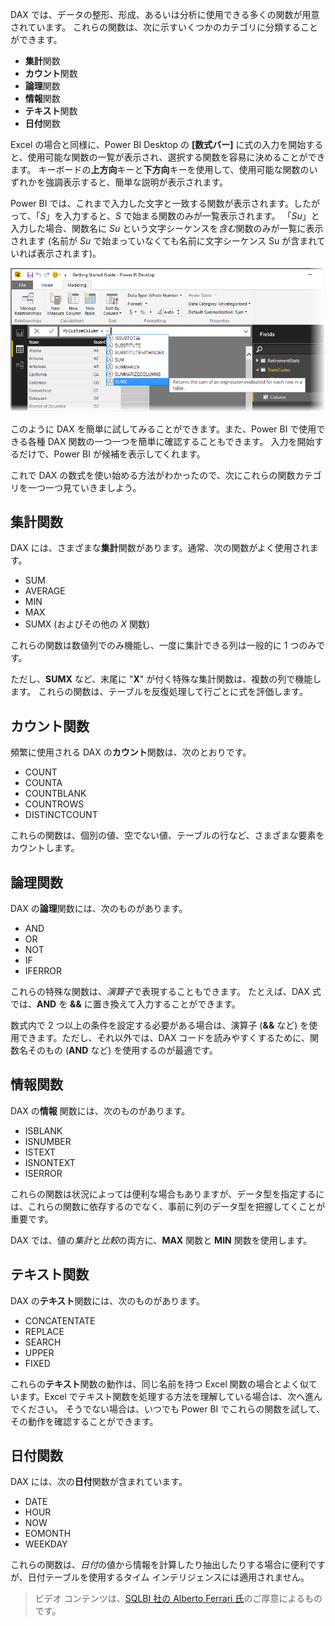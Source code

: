 DAX では、データの整形、形成、あるいは分析に使用できる多くの関数が用意されています。 これらの関数は、次に示すいくつかのカテゴリに分類することができます。

* **集計**関数
* **カウント**関数
* **論理**関数
* **情報**関数
* **テキスト**関数
* **日付**関数

Excel の場合と同様に、Power BI Desktop の **[数式バー]** に式の入力を開始すると、使用可能な関数の一覧が表示され、選択する関数を容易に決めることができます。 キーボードの**上方向**キーと**下方向**キーを使用して、使用可能な関数のいずれかを強調表示すると、簡単な説明が表示されます。

Power BI では、これまで入力した文字と一致する関数が表示されます。したがって、「*S*」を入力すると、*S* で始まる関数のみが一覧表示されます。 「*Su*」と入力した場合、関数名に *Su* という文字シーケンスを*含む*関数のみが一覧に表示されます (名前が *Su* で始まっていなくても名前に文字シーケンス Su が含まれていれば表示されます)。

![](media/7-3-dax-functions/dax-functions_1.png)

このように DAX を簡単に試してみることができます。また、Power BI で使用できる各種 DAX 関数の一つ一つを簡単に確認することもできます。 入力を開始するだけで、Power BI が候補を表示してくれます。

これで DAX の数式を使い始める方法がわかったので、次にこれらの関数カテゴリを一つ一つ見ていきましよう。

## <a name="aggregation-functions"></a>集計関数
DAX には、さまざまな**集計**関数があります。通常、次の関数がよく使用されます。

* SUM
* AVERAGE
* MIN
* MAX
* SUMX (およびその他の *X* 関数)

これらの関数は数値列でのみ機能し、一度に集計できる列は一般的に 1 つのみです。

ただし、**SUMX** など、末尾に "**X**" が付く特殊な集計関数は、複数の列で機能します。 これらの関数は、テーブルを反復処理して行ごとに式を評価します。

## <a name="counting-functions"></a>カウント関数
頻繁に使用される DAX の**カウント**関数は、次のとおりです。

* COUNT
* COUNTA
* COUNTBLANK
* COUNTROWS
* DISTINCTCOUNT

これらの関数は、個別の値、空でない値、テーブルの行など、さまざまな要素をカウントします。

## <a name="logical-functions"></a>論理関数
DAX の**論理**関数には、次のものがあります。

* AND
* OR
* NOT
* IF
* IFERROR

これらの特殊な関数は、*演算子*で表現することもできます。 たとえば、DAX 式では、**AND** を **&&** に置き換えて入力することができます。

数式内で 2 つ以上の条件を設定する必要がある場合は、演算子 (**&&** など) を使用できます。ただし、それ以外では、DAX コードを読みやすくするために、関数名そのもの (**AND** など) を使用するのが最適です。

## <a name="information-functions"></a>情報関数
DAX の**情報** 関数には、次のものがあります。

* ISBLANK
* ISNUMBER
* ISTEXT
* ISNONTEXT
* ISERROR

これらの関数は状況によっては便利な場合もありますが、データ型を指定するには、これらの関数に依存するのでなく、事前に列のデータ型を把握してくことが重要です。

DAX では、値の*集計*と*比較*の両方に、**MAX** 関数と **MIN** 関数を使用します。

## <a name="text-functions"></a>テキスト関数
DAX の**テキスト**関数には、次のものがあります。

* CONCATENTATE
* REPLACE
* SEARCH
* UPPER
* FIXED

これらの**テキスト**関数の動作は、同じ名前を持つ Excel 関数の場合とよく似ています。Excel でテキスト関数を処理する方法を理解している場合は、次へ進んでください。 そうでない場合は、いつでも Power BI でこれらの関数を試して、その動作を確認することができます。

## <a name="date-functions"></a>日付関数
DAX には、次の**日付**関数が含まれています。

* DATE
* HOUR
* NOW
* EOMONTH
* WEEKDAY

これらの関数は、*日付*の値から情報を計算したり抽出したりする場合に便利ですが、日付テーブルを使用するタイム インテリジェンスには適用されません。

> ビデオ コンテンツは、[SQLBI 社の Alberto Ferrari 氏](http://www.sqlbi.com/learning-dax/?utm_source=powerbi&utm_medium=marketing&utm_campaign=after-summit)のご厚意によるものです。
> 
> 

